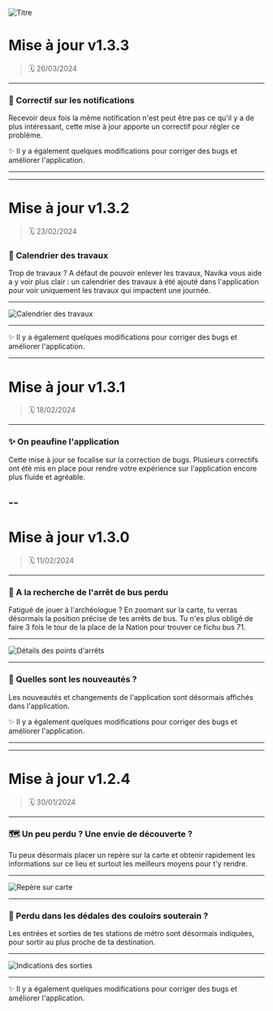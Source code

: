 ![Titre](https://navika.hackernwar.com/changelog/title.png "Titre")

# Mise à jour v1.3.3
> 🗓️ 26/03/2024 

---

### 🔔 Correctif sur les notifications
Recevoir deux fois la même notification n'est peut être pas ce qu'il y a de plus intéressant, cette mise à jour apporte un correctif pour régler ce problème.

✨ Il y a également quelques modifications pour corriger des bugs et améliorer l'application.

---
---

# Mise à jour v1.3.2
> 🗓️ 23/02/2024 

### 🚧 Calendrier des travaux
Trop de travaux ? A défaut de pouvoir enlever les travaux, Navika vous aide a y voir plus clair : un calendrier des travaux à été ajouté dans l'application pour voir uniquement les travaux qui impactent une journée.

---

![Calendrier des travaux](https://media.discordapp.net/attachments/788059429467455503/1221151144445743125/Screenshot_20240323-183801.png?ex=661188a0&is=65ff13a0&hm=be362ea05c60590280bee4873ba7cc0371dd255010addc2811cf5a2290aa8a7a&=&format=webp&quality=lossless&width=338&height=670 "Calendrier des travaux")

---

✨ Il y a également quelques modifications pour corriger des bugs et améliorer l'application.

---

# Mise à jour v1.3.1
> 🗓️ 18/02/2024 

---

### ✨ On peaufine l'application
Cette mise à jour se focalise sur la correction de bugs. Plusieurs correctifs ont été mis en place pour rendre votre expérience sur l'application encore plus fluide et agréable.

--
---

# Mise à jour v1.3.0
> 🗓️ 11/02/2024 

---

### 🧭 A la recherche de l'arrêt de bus perdu 
Fatigué de jouer à l'archéologue ? En zoomant sur la carte, tu verras désormais la position précise de tes arrêts de bus. Tu n'es plus obligé de faire 3 fois le tour de la place de la Nation pour trouver ce fichu bus 71. 

---

![Détails des points d'arrêts](https://media.discordapp.net/attachments/788059429467455503/1221151144005468190/Screenshot_20240323-183605.png?ex=661188a0&is=65ff13a0&hm=58c43a47c670a6955ee6124a3de39698561732c1bd29b24bccdfedccb5659de2&=&format=webp&quality=lossless&width=343&height=671 "Détails des points d'arrêts")

---

### 🎉 Quelles sont les nouveautés ?
Les nouveautés et changements de l'application sont désormais affichés dans l'application.

✨ Il y a également quelques modifications pour corriger des bugs et améliorer l'application.

---
---
   
# Mise à jour v1.2.4

> 🗓️ 30/01/2024
---

### 🗺️ Un peu perdu ? Une envie de découverte ?
Tu peux désormais placer un repère sur la carte et obtenir rapidement les informations sur ce lieu et surtout les meilleurs moyens pour t'y rendre.

---

![Repère sur carte](https://app.navika.hackernwar.com/changelog/point.png "Repère sur carte")

---

### 🚶 Perdu dans les dédales des couloirs souterain ? 
Les entrées et sorties de tes stations de métro sont désormais indiquées, pour sortir au plus proche de ta destination.

---

![Indications des sorties](https://app.navika.hackernwar.com/changelog/exit.png "Indications des sorties")

---

✨ Il y a également quelques modifications pour corriger des bugs et améliorer l'application.
